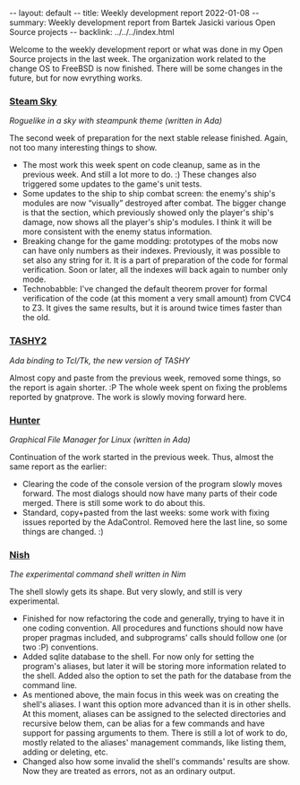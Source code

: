 -- layout: default
-- title: Weekly development report 2022-01-08
-- summary: Weekly development report from Bartek Jasicki various Open Source projects
-- backlink: ../../../index.html

Welcome to the weekly development report or what was done in my Open Source
projects in the last week. The organization work related to the change OS to
FreeBSD is now finished. There will be some changes in the future, but for now
evrything works.

### [Steam Sky](https://www.laeran.pl/repositories/steamsky)

*Roguelike in a sky with steampunk theme (written in Ada)*

The second week of preparation for the next stable release finished. Again,
not too many interesting things to show.

* The most work this week spent on code cleanup, same as in the previous week.
  And still a lot more to do. :) These changes also triggered some updates to
  the game's unit tests.
* Some updates to the ship to ship combat screen: the enemy's ship's modules
  are now “visually” destroyed after combat. The bigger change is that the
  section, which previously showed only the player's ship's damage, now shows
  all the player's ship's modules. I think it will be more consistent with the
  enemy status information.
* Breaking change for the game modding: prototypes of the mobs now can have
  only numbers as their indexes. Previously, it was possible to set also any
  string for it. It is a part of preparation of the code for formal
  verification. Soon or later, all the indexes will back again to number only
  mode.
* Technobabble: I've changed the default theorem prover for formal
  verification of the code (at this moment a very small amount) from CVC4 to
  Z3. It gives the same results, but it is around twice times faster than the
  old.

### [TASHY2](https://www.laeran.pl/repositories/tashy2)

*Ada binding to Tcl/Tk, the new version of TASHY*

Almost copy and paste from the previous week, removed some things, so the
report is again shorter. :P The whole week spent on fixing the problems
reported by gnatprove. The work is slowly moving forward here.

### [Hunter](https://www.laeran.pl/repositories/hunter)

*Graphical File Manager for Linux (written in Ada)*

Continuation of the work started in the previous week. Thus, almost the same
report as the earlier:

* Clearing the code of the console version of the program slowly moves forward.
  The most dialogs should now have many parts of their code merged. There is
  still some work to do about this.
* Standard, copy+pasted from the last weeks: some work with fixing issues
  reported by the AdaControl. Removed here the last line, so some things are
  changed. :)

### [Nish](https://www.laeran.pl/repositories/nish)

*The experimental command shell written in Nim*

The shell slowly gets its shape. But very slowly, and still is very
experimental.
* Finished for now refactoring the code and generally, trying to have it in one
  coding convention. All procedures and functions should now have proper
  pragmas included, and subprograms' calls should follow one (or two :P)
  conventions.
* Added sqlite database to the shell. For now only for setting the program's
  aliases, but later it will be storing more information related to the shell.
  Added also the option to set the path for the database from the command line.
* As mentioned above, the main focus in this week was on creating the shell's
  aliases. I want this option more advanced than it is in other shells. At this
  moment, aliases can be assigned to the selected directories and recursive
  below them, can be alias for a few commands and have support for passing
  arguments to them. There is still a lot of work to do, mostly related to the
  aliases' management commands, like listing them, adding or deleting, etc.
* Changed also how some invalid the shell's commands' results are show. Now
  they are treated as errors, not as an ordinary output.
